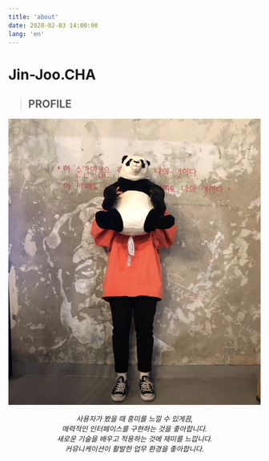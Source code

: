 ```yaml
---
title: 'about'
date: 2020-02-03 14:00:00
lang: 'en'
---
```


# Jin-Joo.CHA

>## PROFILE

<div align="center">

![](../assets/resume.jpg)
<!-- _Thank you for reading my resume. If you want to contact me, Please send me an email._ -->
_사용자가 봤을 때 흥미를 느낄 수 있게끔,  
매력적인 인터페이스를 구현하는 것을 좋아합니다.  
새로운 기술을 배우고 적용하는 것에 재미를 느낍니다.  
커뮤니케이션이 활발한 업무 환경을 좋아합니다._  


</div>
